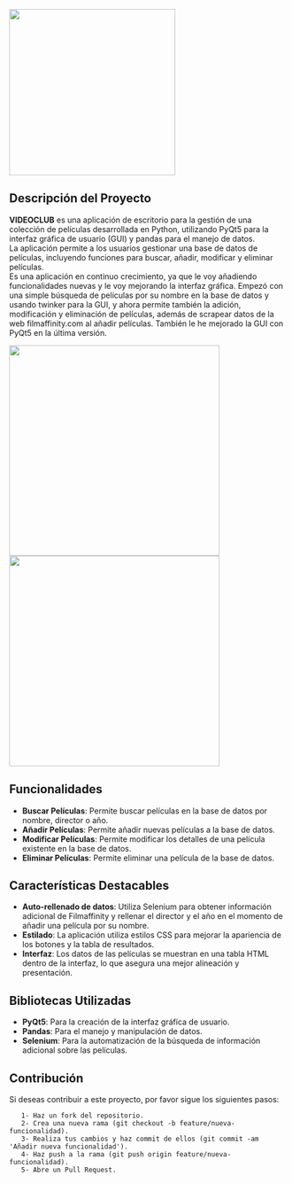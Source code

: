 <img align="left" src="https://github.com/Jorgeeerrl/Videoteca/blob/main/recursos/Logo%20Videoclub.jpg" height="300" />
<br clear="left"/>

## Descripción del Proyecto

**VIDEOCLUB** es una aplicación de escritorio para la gestión de una colección de películas desarrollada en Python, utilizando PyQt5 para la interfaz gráfica de usuario (GUI) y pandas para el manejo de datos.
<br>
La aplicación permite a los usuarios gestionar una base de datos de películas, incluyendo funciones para buscar, añadir, modificar y eliminar películas.
<br>
Es una aplicación en continuo crecimiento, ya que le voy añadiendo funcionalidades nuevas y le voy mejorando la interfaz gráfica. Empezó con una simple búsqueda de películas por su nombre en la base de datos y usando twinker para la GUI, 
y ahora permite también la adición, modificación y eliminación de películas, además de scrapear datos de la web filmaffinity.com al añadir películas. También le he mejorado la GUI con PyQt5 en la última versión.

<div>
  <img align="left" src="https://github.com/Jorgeeerrl/Videoteca/blob/main/recursos/busqueda.jpg" height="380" />
  <img align="left" src="https://github.com/Jorgeeerrl/Videoteca/blob/main/recursos/a%C3%B1adir.jpg" height="380" />
</div>
<br clear="left"/>

## Funcionalidades

- **Buscar Películas**: Permite buscar películas en la base de datos por nombre, director o año.
- **Añadir Películas**: Permite añadir nuevas películas a la base de datos. 
- **Modificar Películas**: Permite modificar los detalles de una película existente en la base de datos.
- **Eliminar Películas**: Permite eliminar una película de la base de datos.

## Características Destacables

- **Auto-rellenado de datos**: Utiliza Selenium para obtener información adicional de Filmaffinity y rellenar el director y el año en el momento de añadir una película por su nombre.
- **Estilado**: La aplicación utiliza estilos CSS para mejorar la apariencia de los botones y la tabla de resultados.
- **Interfaz**: Los datos de las películas se muestran en una tabla HTML dentro de la interfaz, lo que asegura una mejor alineación y presentación.

## Bibliotecas Utilizadas
- **PyQt5**: Para la creación de la interfaz gráfica de usuario.
- **Pandas**: Para el manejo y manipulación de datos.
- **Selenium**: Para la automatización de la búsqueda de información adicional sobre las películas.

## Contribución

Si deseas contribuir a este proyecto, por favor sigue los siguientes pasos:
```
   1- Haz un fork del repositorio.
   2- Crea una nueva rama (git checkout -b feature/nueva-funcionalidad).
   3- Realiza tus cambios y haz commit de ellos (git commit -am 'Añadir nueva funcionalidad').
   4- Haz push a la rama (git push origin feature/nueva-funcionalidad).
   5- Abre un Pull Request.
```
